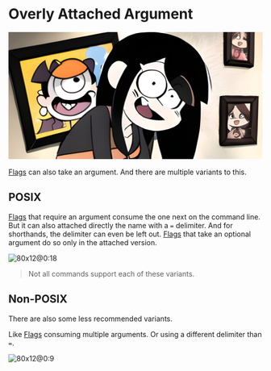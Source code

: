 # Overly Attached Argument

![](./overlyAttachedArgument/banner.png)

[Flags] can also take an argument. And there are multiple variants to this.


## POSIX

[Flags] that require an argument consume the one next on the command line.
But it can also attached directly the name with a `=` delimiter.
And for shorthands, the delimiter can even be left out.
[Flags] that take an optional argument do so only in the attached version.

![80x12@0:18](./overlyAttachedArgument/posix.cast)

> Not all commands support each of these variants.

## Non-POSIX

There are also some less recommended variants.

Like [Flags] consuming multiple arguments.
Or using a different delimiter than `=`.

![80x12@0:9](./overlyAttachedArgument/nonposix.cast)


[Flags]:https://en.wikipedia.org/wiki/Command-line_interface#Command-line_option
